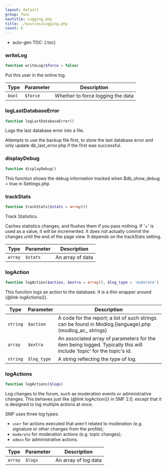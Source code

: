 ```yaml
---
layout: default
group: func
navtitle: Logging.php
title: ./Sources/Logging.php
count: 6
---
```

* auto-gen TOC:
{:toc}
### writeLog

```php
function writeLog($force = false)
```
Put this user in the online log.



Type|Parameter|Description
---|---|---
`bool`|`$force`|Whether to force logging the data

### logLastDatabaseError

```php
function logLastDatabaseError()
```
Logs the last database error into a file.

Attempts to use the backup file first, to store the last database error
and only update db_last_error.php if the first was successful.

### displayDebug

```php
function displayDebug()
```
This function shows the debug information tracked when $db_show_debug = true
in Settings.php



### trackStats

```php
function trackStats($stats = array())
```
Track Statistics.

Caches statistics changes, and flushes them if you pass nothing.
If '+' is used as a value, it will be incremented.
It does not actually commit the changes until the end of the page view.
It depends on the trackStats setting.

Type|Parameter|Description
---|---|---
`array`|`$stats`|An array of data

### logAction

```php
function logAction($action, $extra = array(), $log_type = 'moderate')
```
This function logs an action to the database. It is a
thin wrapper around {@link logActions()}.



Type|Parameter|Description
---|---|---
`string`|`$action`|A code for the report; a list of such strings<br>can be found in Modlog.{language}.php (modlog_ac_ strings)
`array`|`$extra`|An associated array of parameters for the<br>item being logged. Typically this will include 'topic' for the topic's id.
`string`|`$log_type`|A string reflecting the type of log.

### logActions

```php
function logActions($logs)
```
Log changes to the forum, such as moderation events or administrative
changes. This behaves just like {@link logAction()} in SMF 2.0, except
that it is designed to log multiple actions at once.

SMF uses three log types:

- `user` for actions executed that aren't related to
   moderation (e.g. signature or other changes from the profile);
- `moderate` for moderation actions (e.g. topic changes);
- `admin` for administrative actions.

Type|Parameter|Description
---|---|---
`array`|`$logs`|An array of log data

